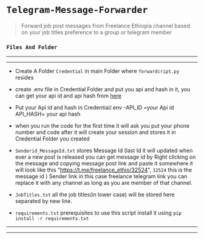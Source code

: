 #  ``` Telegram-Message-Forwarder   ```

> Forward job post messages from Freelance Ethiopia channel based on your job titles preference to a group or telegram member

### ``` Files And Folder ```

----------------------------------------------------------------------------------------------------------------------------
----------------------------------------------------------------------------------------------------------------------------

- Create A Folder `Credential` in main Folder where `forwardcript.py` resides
- create .env file in Credential Folder and put you api and hash in it, you can get your api id and api hash from [here](https://my.telegram.org/auth?to=apps)
- Put your Api id and hash in Credential/.env
    -API_ID =your Api id 
     API_HASH= your api hash
     
- when you run the code for the first time it  will ask you put your phone number and  code after it will create your session and stores  it in Credential Folder you created     

- `Senderid_MessageId.txt` stores Message Id (last  Id it will  updated when ever a new post is released you can get  message id by Right clicking on the message and  copying message post link and paste  it  somewhere it will look like this  "https://t.me/freelance_ethio/32524", `32524` this is the message id )  Sender link in this case freelance telegram link you can replace it with any channel as long as you are  member of that channel.  

- `JobTitles.txt` all the job titles(in lower case) will be stored here separated by new line.

- `requirements.txt` prerequisites to use this script install it using ```pip install -r requirements.txt```

----------------------------------------------------------------------------------------------------------------------------
----------------------------------------------------------------------------------------------------------------------------

